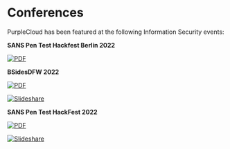 # Conferences

PurpleCloud has been featured at the following Information Security events:

**SANS Pen Test Hackfest Berlin 2022**

[![PDF]()](https://github.com/iknowjason/conferences/blob/master/SANS-Hackfest-Berlin-2022.pdf "PDF")

**BSidesDFW 2022**

[![PDF]()](https://github.com/iknowjason/conferences/blob/master/BSidesDFW-2022-PurpleTeam_Cloud_Identity.pdf "PDF")

[![Slideshare]()]( https://www.slideshare.net/JasonOstrom1/bsidesdfw2022purpleteamcloudidentitypptx "Slideshare")

**SANS Pen Test HackFest 2022**

[![PDF]()](https://github.com/iknowjason/conferences/blob/master/SANS-Hackfest-US-2022-PurpleTeam_Cloud_Identity.pdf "PDF")

[![Slideshare]()](https://www.slideshare.net/JasonOstrom1/sanspentesthackfest2022purpleteamcloudidentitypptx "Slideshare")
